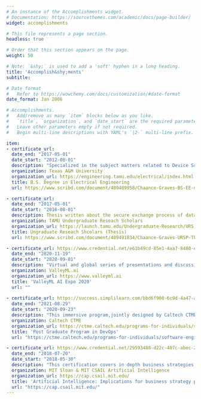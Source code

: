 ```yaml
---
# An instance of the Accomplishments widget.
# Documentation: https://sourcethemes.com/academic/docs/page-builder/
widget: accomplishments

# This file represents a page section.
headless: true

# Order that this section appears on the page.
weight: 50

# Note: `&shy;` is used to add a 'soft' hyphen in a long heading.
title: 'Accomplish&shy;ments'
subtitle:

# Date format
#   Refer to https://wowchemy.com/docs/customization/#date-format
date_format: Jan 2006

# Accomplishments.
#   Add/remove as many `item` blocks below as you like.
#   `title`, `organization`, and `date_start` are the required parameters.
#   Leave other parameters empty if not required.
#   Begin multi-line descriptions with YAML's `|2-` multi-line prefix.

item:
- certificate_url:
  date_end: "2017-05-01"
  date_start: "2012-08-01"
  description: "Specialized in the subject matters related to Device Science/Nanotechnology and Information Science Systems."
  organization: Texas A&M University
  organization_url: https://engineering.tamu.edu/electrical/index.html
  title: B.S. Degree in Electrical Engineering 
  url: https://www.scribd.com/document/489489958/Chaance-Graves-BS-EE-diploma?secret_password=ZdpOhoeD7u0d4ayDeTMR

- certificate_url:
  date_end: "2017-05-01"
  date_start: "2016-08-01"
  description: Thesis written about the secure exchange process of data and experimentation of an Optical communications system.
  organization: TAMU Undergraduate Reseach Scholars 
  organization_url: https://launch.tamu.edu/Undergraduate-Research/URS
  title: Ungraduate Reseach Shcolars (Thesis)
  url: https://www.scribd.com/document/489491834/Chaance-Graves-URSP-Thesis?secret_password=eT0mcveqyiEWCNECCyH1

- certificate_url: https://www.credential.net/e61b49cd-85e1-4aa7-8480-d38e6299dff8#gs.9jshdm
  date_end: "2020-11-19"
  date_start: "2020-09-01"
  description: "Virtual and global series of presentations and discussions centered around the evolution and practical applications of Enterprise AI, AI Robotics, and AI Hardware, etc."
  organization: ValleyML.ai
  organization_url: https://www.valleyml.ai
  title: 'ValleyML AI Expo 2020'
  url: ""
  
- certificate_url: https://success.simplilearn.com/bbd6f900-6c9d-4a47-a984-a5570f71210a#gs.9kmw4e
  date_end: "2021-08-29"
  date_start: "2020-09-23"
  description: "This immersive program,jointly designed by Caltech CTME and Simplilearn, prepared me to develop cloud-native and mobile applications, modernized architectures, and expertise in agile software engineering operations. "
  organization: Caltech CTME
  organization_url: https://ctme.caltech.edu/programs-for-individuals/software-engineering-open/devops-pgp
  title: 'Post Graduate Program in DevOps'
  url: "https://ctme.caltech.edu/programs-for-individuals/software-engineering-open/devops-pgp"

- certificate_url: https://www.credential.net/29593488-d22c-407c-abec-229bd5351356#gs.9ke8oe
  date_end: "2018-07-20"
  date_start: "2018-05-30"
  description: "This certification covers in depth business strategies of how AI impacts various industries, the current innovations and future of Artificial Intelligence."
  organization: MIT Sloan & MIT CSAIL Artificial Intelligence
  organization_url: https://cap.csail.mit.edu/
  title: 'Artificial Intelligence: Implications for business strategy program'
  url: "https://cap.csail.mit.edu/"
---
```





